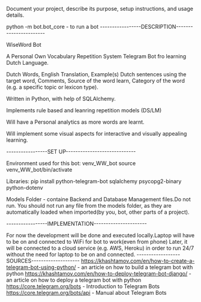 Document your project, describe its purpose, setup instructions, and usage details.

python -m bot.bot_core     - to run a bot
-----------------DESCRIPTION-----------------------

WiseWord Bot

A Personal Own Vocabulary Repetition System Telegram Bot fro learning Dutch Language.

Dutch Words, English Translation, Example(s) Dutch sentences using the target word, Comments, Source of the word learn, Category of the word (e.g. a specific topic or lexicon type).

Written in Python, with help of SQLAlchemy.

Implements rule based and leanring repetition models (DS/LM)

Will have a Personal analytics as more words are learnt.

Will implement some visual aspects for interactive and visually appealing learning.

-----------------SET UP-----------------------------

Environment used for this bot: venv_WW_bot
source venv_WW_bot/bin/activate

Libraries:
pip install python-telegram-bot sqlalchemy psycopg2-binary python-dotenv

Models Folder - containe Backend and Database Management files.Do not run.
You should not run any file from the models folder, as they are automatically loaded when imported(by you, bot, other parts of a project). 


-----------------IMPLEMENTATION----------------------

For now the development will be done and executed locally.Laptop will have to be on and connected to WiFi for bot to work(even from phone)
Later, it will be connected to a cloud service (e.g. AWS, Heroku) in order to run 24/7 without the need for laptop to be on and connected.
------------------SOURCES--------------------
https://khashtamov.com/en/how-to-create-a-telegram-bot-using-python/ - an article on how to build a telegram bot with python
https://khashtamov.com/en/how-to-deploy-telegram-bot-django/ - an article on how to deploy a telegram bot with python
https://core.telegram.org/bots - Introduction to Telegram Bots
https://core.telegram.org/bots/api - Manual about Telegram Bots


